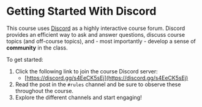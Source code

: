 # Getting Started With Discord

This course uses [Discord](https://discord.com/) as a highly interactive course
forum. Discord provides an efficient way to ask and answer questions, discuss
course topics (and off-course topics), and - most importantly - develop a sense
of **community** in the class.

To get started:

1. Click the following link to join the course Discord server:
    - [https://discord.gg/s4EeCK5sEj](https://discord.gg/s4EeCK5sEj)
1. Read the post in the `#rules` channel and be sure to observe these throughout the course.
1. Explore the different channels and start engaging! 

